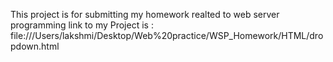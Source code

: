 This project is for submitting my homework realted to web server programming
link to my Project is :
file:///Users/lakshmi/Desktop/Web%20practice/WSP_Homework/HTML/dropdown.html